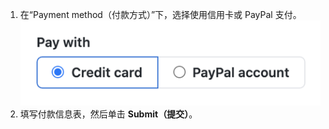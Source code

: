 1. 在“Payment method（付款方式）”下，选择使用信用卡或 PayPal 支付。 ![切换帐单支付方式](/assets/images/help/billing/billing_switch_payments.png)
1. 填写付款信息表，然后单击 **Submit（提交）**。
